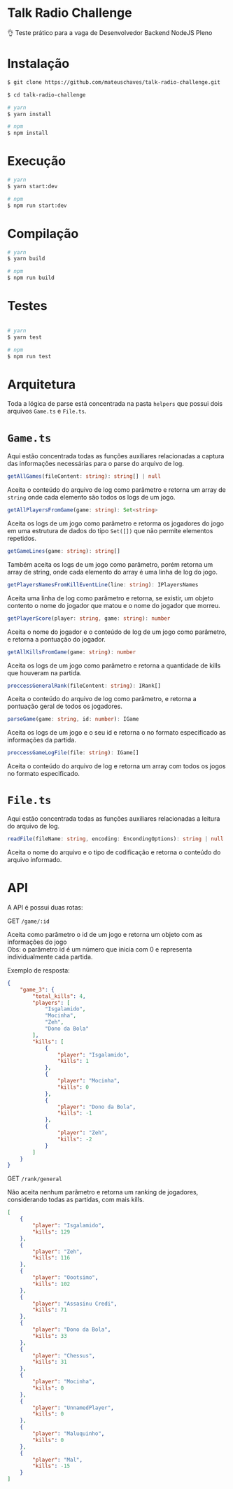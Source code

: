 # Talk Radio Challenge
👌 Teste prático para a vaga de Desenvolvedor Backend NodeJS Pleno


# Instalação

```bash
$ git clone https://github.com/mateuschaves/talk-radio-challenge.git
```

```bash
$ cd talk-radio-challenge
```

```bash
# yarn
$ yarn install

# npm
$ npm install
```

# Execução

```bash
# yarn
$ yarn start:dev

# npm
$ npm run start:dev
```

# Compilação

```bash
# yarn
$ yarn build

# npm
$ npm run build
```

# Testes

```bash

# yarn
$ yarn test

# npm
$ npm run test
```

# Arquitetura

Toda a lógica de parse está concentrada na pasta ``helpers`` que possui dois arquivos ``Game.ts`` e ``File.ts``.


# ``Game.ts``

Aqui estão concentrada todas as funções auxiliares relacionadas a captura das informações necessárias para o parse do arquivo de log.

```typescript
getAllGames(fileContent: string): string[] | null
```
Aceita o conteúdo do arquivo de log como parâmetro e retorna um array de ```string``` onde cada elemento são todos os logs de um jogo.

```typescript
getAllPlayersFromGame(game: string): Set<string>
```
Aceita os logs de um jogo como parâmetro e retorma os jogadores do jogo em uma estrutura de dados do tipo ``Set([])`` que não permite elementos repetidos.

```typescript
getGameLines(game: string): string[]
```
Também aceita os logs de um jogo como parâmetro, porém retorna um array de string, onde cada elemento do array é uma linha de log do jogo.

```typescript
getPlayersNamesFromKillEventLine(line: string): IPlayersNames
```
Aceita uma linha de log como parâmetro e retorna, se existir, um objeto contento o nome do jogador que matou e o nome do jogador que morreu.

```typescript
getPlayerScore(player: string, game: string): number
```
Aceita o nome do jogador e o conteúdo de log de um jogo como parâmetro, e retorna a pontuação do jogador.

```typescript
getAllKillsFromGame(game: string): number
```
Aceita os logs de um jogo como parâmetro e retorna a quantidade de kills que houveram na partida.

```typescript
proccessGeneralRank(fileContent: string): IRank[]
```
Aceita o conteúdo do arquivo de log como parâmetro, e retorna a pontuação geral de todos os jogadores.

```typescript
parseGame(game: string, id: number): IGame
```
Aceita os logs de um jogo e o seu id e retorna o no formato especificado as informações da partida.

```typescript
proccessGameLogFile(file: string): IGame[] 
```
Aceita o conteúdo do arquivo de log e retorna um array com todos os jogos no formato especificado.

# ``File.ts``
Aqui estão concentrada todas as funções auxiliares relacionadas a leitura do arquivo de log.

```typescript
readFile(fileName: string, encoding: EncondingOptions): string | null
```
Aceita o nome do arquivo e o tipo de codificação e retorna o conteúdo do arquivo informado.

# API

A API é possui duas rotas:

GET ``/game/:id``

Aceita como parâmetro o id de um jogo e retorna um objeto com as informações do jogo\
Obs: o parâmetro id é um número que inicia com 0 e representa individualmente cada partida.

Exemplo de resposta:
```json
{
    "game_3": {
        "total_kills": 4,
        "players": [
            "Isgalamido",
            "Mocinha",
            "Zeh",
            "Dono da Bola"
        ],
        "kills": [
            {
                "player": "Isgalamido",
                "kills": 1
            },
            {
                "player": "Mocinha",
                "kills": 0
            },
            {
                "player": "Dono da Bola",
                "kills": -1
            },
            {
                "player": "Zeh",
                "kills": -2
            }
        ]
    }
}
```

GET ``/rank/general``

Não aceita nenhum parâmetro e retorna um ranking de jogadores, considerando todas as partidas, com mais kills.

```json
[
    {
        "player": "Isgalamido",
        "kills": 129
    },
    {
        "player": "Zeh",
        "kills": 116
    },
    {
        "player": "Oootsimo",
        "kills": 102
    },
    {
        "player": "Assasinu Credi",
        "kills": 71
    },
    {
        "player": "Dono da Bola",
        "kills": 33
    },
    {
        "player": "Chessus",
        "kills": 31
    },
    {
        "player": "Mocinha",
        "kills": 0
    },
    {
        "player": "UnnamedPlayer",
        "kills": 0
    },
    {
        "player": "Maluquinho",
        "kills": 0
    },
    {
        "player": "Mal",
        "kills": -15
    }
]
```
